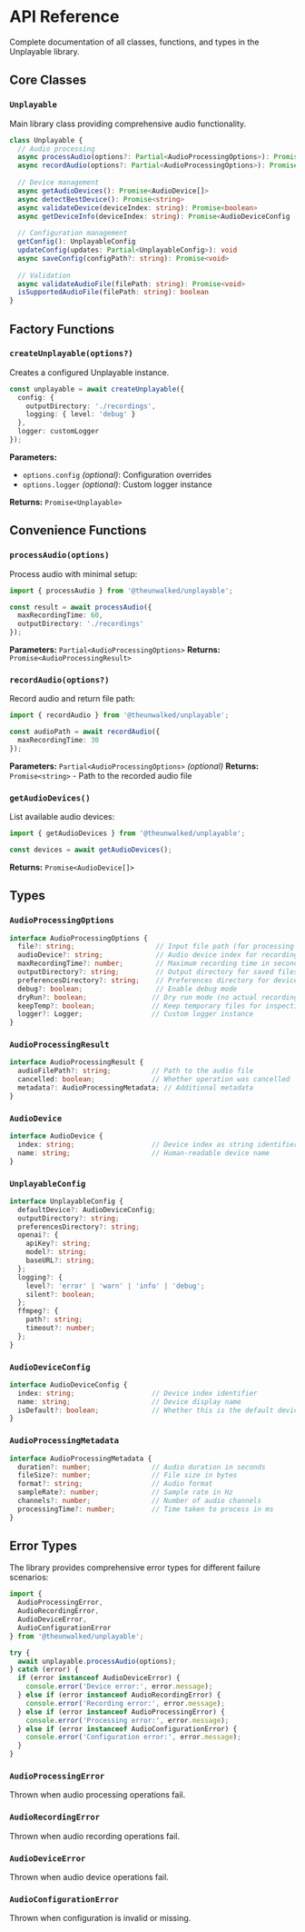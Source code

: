 # API Reference

Complete documentation of all classes, functions, and types in the Unplayable library.

## Core Classes

### `Unplayable`

Main library class providing comprehensive audio functionality.

```typescript
class Unplayable {
  // Audio processing
  async processAudio(options?: Partial<AudioProcessingOptions>): Promise<AudioProcessingResult>
  async recordAudio(options?: Partial<AudioProcessingOptions>): Promise<string>
  
  // Device management
  async getAudioDevices(): Promise<AudioDevice[]>
  async detectBestDevice(): Promise<string>
  async validateDevice(deviceIndex: string): Promise<boolean>
  async getDeviceInfo(deviceIndex: string): Promise<AudioDeviceConfig | null>
  
  // Configuration management
  getConfig(): UnplayableConfig
  updateConfig(updates: Partial<UnplayableConfig>): void
  async saveConfig(configPath?: string): Promise<void>
  
  // Validation
  async validateAudioFile(filePath: string): Promise<void>
  isSupportedAudioFile(filePath: string): boolean
}
```

## Factory Functions

### `createUnplayable(options?)`

Creates a configured Unplayable instance.

```typescript
const unplayable = await createUnplayable({
  config: {
    outputDirectory: './recordings',
    logging: { level: 'debug' }
  },
  logger: customLogger
});
```

**Parameters:**
- `options.config` *(optional)*: Configuration overrides
- `options.logger` *(optional)*: Custom logger instance

**Returns:** `Promise<Unplayable>`

## Convenience Functions

### `processAudio(options)`

Process audio with minimal setup:

```typescript
import { processAudio } from '@theunwalked/unplayable';

const result = await processAudio({
  maxRecordingTime: 60,
  outputDirectory: './recordings'
});
```

**Parameters:** `Partial<AudioProcessingOptions>`
**Returns:** `Promise<AudioProcessingResult>`

### `recordAudio(options?)`

Record audio and return file path:

```typescript
import { recordAudio } from '@theunwalked/unplayable';

const audioPath = await recordAudio({
  maxRecordingTime: 30
});
```

**Parameters:** `Partial<AudioProcessingOptions>` *(optional)*
**Returns:** `Promise<string>` - Path to the recorded audio file

### `getAudioDevices()`

List available audio devices:

```typescript
import { getAudioDevices } from '@theunwalked/unplayable';

const devices = await getAudioDevices();
```

**Returns:** `Promise<AudioDevice[]>`

## Types

### `AudioProcessingOptions`

```typescript
interface AudioProcessingOptions {
  file?: string;                    // Input file path (for processing existing files)
  audioDevice?: string;             // Audio device index for recording
  maxRecordingTime?: number;        // Maximum recording time in seconds
  outputDirectory?: string;         // Output directory for saved files
  preferencesDirectory?: string;    // Preferences directory for device config
  debug?: boolean;                  // Enable debug mode
  dryRun?: boolean;                // Dry run mode (no actual recording/processing)
  keepTemp?: boolean;              // Keep temporary files for inspection
  logger?: Logger;                 // Custom logger instance
}
```

### `AudioProcessingResult`

```typescript
interface AudioProcessingResult {
  audioFilePath?: string;          // Path to the audio file
  cancelled: boolean;              // Whether operation was cancelled
  metadata?: AudioProcessingMetadata; // Additional metadata
}
```

### `AudioDevice`

```typescript
interface AudioDevice {
  index: string;                   // Device index as string identifier
  name: string;                    // Human-readable device name
}
```

### `UnplayableConfig`

```typescript
interface UnplayableConfig {
  defaultDevice?: AudioDeviceConfig;
  outputDirectory?: string;
  preferencesDirectory?: string;
  openai?: {
    apiKey?: string;
    model?: string;
    baseURL?: string;
  };
  logging?: {
    level?: 'error' | 'warn' | 'info' | 'debug';
    silent?: boolean;
  };
  ffmpeg?: {
    path?: string;
    timeout?: number;
  };
}
```

### `AudioDeviceConfig`

```typescript
interface AudioDeviceConfig {
  index: string;                   // Device index identifier
  name: string;                    // Device display name
  isDefault?: boolean;             // Whether this is the default device
}
```

### `AudioProcessingMetadata`

```typescript
interface AudioProcessingMetadata {
  duration?: number;               // Audio duration in seconds
  fileSize?: number;               // File size in bytes
  format?: string;                 // Audio format
  sampleRate?: number;             // Sample rate in Hz
  channels?: number;               // Number of audio channels
  processingTime?: number;         // Time taken to process in ms
}
```

## Error Types

The library provides comprehensive error types for different failure scenarios:

```typescript
import { 
  AudioProcessingError,
  AudioRecordingError, 
  AudioDeviceError,
  AudioConfigurationError 
} from '@theunwalked/unplayable';

try {
  await unplayable.processAudio(options);
} catch (error) {
  if (error instanceof AudioDeviceError) {
    console.error('Device error:', error.message);
  } else if (error instanceof AudioRecordingError) {
    console.error('Recording error:', error.message);
  } else if (error instanceof AudioProcessingError) {
    console.error('Processing error:', error.message);
  } else if (error instanceof AudioConfigurationError) {
    console.error('Configuration error:', error.message);
  }
}
```

### `AudioProcessingError`

Thrown when audio processing operations fail.

### `AudioRecordingError`

Thrown when audio recording operations fail.

### `AudioDeviceError`

Thrown when audio device operations fail.

### `AudioConfigurationError`

Thrown when configuration is invalid or missing. 